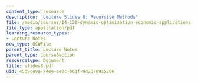 ```yaml
---
content_type: resource
description: 'Lecture Slides 8: Recursive Methods'
file: /media/courses/14-128-dynamic-optimization-economic-applications-recursive-methods-spring-2003/45d9ce9a74eece0cb61f9d2678915286_slides8.pdf
file_type: application/pdf
learning_resource_types:
- Lecture Notes
ocw_type: OCWFile
parent_title: Lecture Notes
parent_type: CourseSection
resourcetype: Document
title: slides8.pdf
uid: 45d9ce9a-74ee-ce0c-b61f-9d2678915286
---
```


